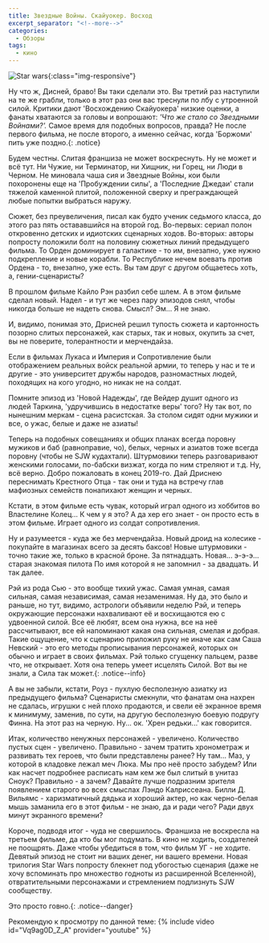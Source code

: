 ```yaml
---
title: Звездные Войны. Скайуокер. Восход
excerpt_separator: "<!--more-->"
categories:
  - Обзоры
tags:
  - кино
---
```


![Star wars](/blog/assets/images/starwars-9.jpg){:class="img-responsive"}

Ну что ж, Дисней, браво! Вы таки сделали это. Вы третий раз наступили на те же грабли, только в этот раз они вас треснули по лбу с утроенной силой. Критики дают 'Восхождению Скайуокера' низкие оценки, а фанаты хватаются за головы и вопрошают: *'Что же стало со Звездными Войнами?'.* Самое время для подобных вопросов, правда? Не после первого фильма, не после второго, а именно сейчас, когда 'Боржоми' пить уже поздно.{: .notice}

Будем честны. Слитая франшиза не может воскреснуть. Ну не может и всё тут. Ни Чужие, ни Терминатор, ни Хищник, ни Горец, ни Люди в Черном. Не миновала чаша сия и Звездные Войны, кои были похоронены еще на 'Пробуждении силы', а 'Последние Джедаи' стали тяжелой каменной плитой, положенной сверху и преграждающей любые попытки выбраться наружу.

Сюжет, без преувеличения, писал как будто ученик седьмого класса, до этого раз пять остававшийся на второй год. Во-первых: сериал полон откровенно детских и идиотских сценарных ходов. Во-вторых: авторы попросту положили болт на половину сюжетных линий предыдущего фильма. То Орден доминирует в галактике - то им, внезапно, уже нужно подкрепление и новые корабли. То Республике нечем воевать против Ордена - то, внезапно, уже есть. Вы там друг с другом общаетесь хоть, а, гении-сценаристы?

В прошлом фильме Кайло Рэн разбил себе шлем. А в этом фильме сделал новый. Надел - и тут же через пару эпизодов снял, чтобы никогда больше не надеть снова. Смысл? Эм... Я не знаю.

И, видимо, понимая это, Дрисней решил тупость сюжета и картонность позорно слитых персонажей, как старых, так и новых, окупить за счет, вы не поверите, толерантности и мерчендайза.

Если в фильмах Лукаса и Империя и Сопротивление были отображением реальных войск реальной армии, то теперь у нас и те и другие - это университет дружбы народов, разномастных людей, походящих на кого угодно, но никак не на солдат.

Помните эпизод из 'Новой Надежды', где Вейдер душит одного из людей Таркина, 'удручившись в недостатке веры' того? Ну так вот, по нынешним меркам - сцена расистская. За столом сидят одни мужики и все, о ужас, белые и даже не азиаты!

Теперь на подобных совещаниях и общих планах всегда поровну мужиков и баб (равноправие, чо), белых, черных и азиатов тоже всегда поровну (чтобы не SJW кудахтали). Штурмовики теперь разговаривают женскими голосами, по-бабски визжат, когда по ним стреляют и т.д. Ну, всё верно. Добро пожаловать в конец 2019-го. Дай Дриснею переснимать Крестного Отца - так они и туда на встречу глав мафиозных семейств понапихают женщин и черных.

Кстати, в этом фильме есть чувак, который играл одного из хоббитов во Властелине Колец... К чем у я это? А да хер его знает - он просто есть в этом фильме. Играет одного из солдат сопротивления.

Ну и разумеется - куда же без мерчендайза. Новый дроид на колесике - покупайте в магазинах всего за десять баксов! Новые штурмовики - точно такие же, только в красной броне. За пятнадцать. Новая... э-э-э... старая знакомая пилота По имя которой я не запомнил - за двадцать. И так далее.

Рэй из рода Сью - это вообще тихий ужас. Самая умная, самая сильная, самая независимая, самая незаменимая. Ну да, это было и раньше, но тут, видимо, астрологи объявили неделю Рэй, и теперь окружающие персонажи нахваливают её и восхищаются ею с удвоенной силой. Все её любят, всем она нужна, все на неё рассчитывают, все ей напоминают какая она сильная, смелая и добрая. Такие ощущение, что к сценарию приложил руку не иначе как сам Саша Невский - это его методы прописывания персонажей, которых он обычно и играет в своих фильмах. Рэй только сгущенку пальцем, разве что, не открывает. Хотя она теперь умеет исцелять Силой. Вот вы не знали, а Сила так может.{: .notice--info}

А вы не забыли, кстати, Роуз - пухлую бесполезную азиатку из предыдущего фильма? Сценаристы смекнули, что фанатам она нахрен не сдалась, игрушки с ней плохо продаются, и свели её экранное время к минимуму, заменив, по сути, на другую бесполезную боевую подругу Финна. На этот раз на черную. Ну... ок. 'Хрен редьки...' как говорится.

Итак, количество ненужных персонажей - увеличено. Количество пустых сцен - увеличено. Правильно - зачем тратить хронометраж и развивать тех героев, что были представлены ранее? Ну там... Маз, у которой в кладовке лежал меч Люка. Мы про неё просто забудем? Или как насчет подробнее расписать нам кем же был слитый в унитаз Сноук? Правильно - а зачем? Давайте лучше подразним зрителя появлением старого во всех смыслах Лэндо Калриссеана. Билли Д. Вильямс - харизматичный дядька и хороший актер, но как черно-белая мышь заманила его в этот фильм - не знаю, да и ради чего? Ради двух минут экранного времени?

Короче, подводя итог - чуда не свершилось. Франшиза не воскресла на третьем фильме, да кто бы мог подумать. В кино не ходить, создателей не поощрять. Даже чтобы убедиться в том, что фильм УГ - не ходите. Девятый эпизод не стоит ни ваших денег, ни вашего времени. Новая трилогия Star Wars попросту блекнет под убогостью сценария (даже не хочу вспоминать про множество годноты из расширенной Вселенной), отвратительными персонажами и стремлением подлизнуть SJW сообществу.

Это просто говно.{: .notice--danger}

Рекомендую к просмотру по данной теме:
{% include video id="Vq9ag0D_Z_A" provider="youtube" %}